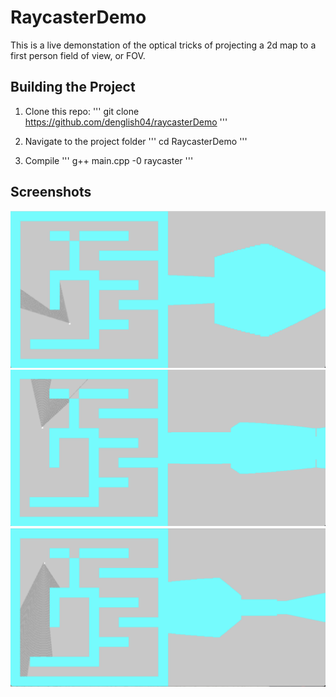 # RaycasterDemo
This is a live demonstation of the optical tricks of projecting a 2d map to a first person field of view, or FOV.

## Building the Project 
1. Clone this repo:
    '''
    git clone https://github.com/denglish04/raycasterDemo
    '''

2. Navigate to the project folder
    '''
    cd RaycasterDemo
    '''
3. Compile 
    '''
    g++ main.cpp -0 raycaster
    '''


## Screenshots
![](images/screenshot1.png)    
![](images/screenshot2.png)    
![](images/screenshot3.png)    




